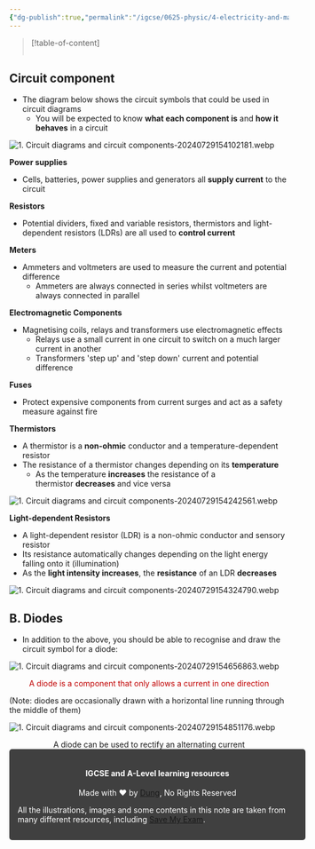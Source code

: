 ```yaml
---
{"dg-publish":true,"permalink":"/igcse/0625-physic/4-electricity-and-magnetism/4-3-electric-circuit-and-electrical-safety/1-circuit-diagrams-and-circuit-components/","tags":["0625-Physics","IGCSE"],"noteIcon":""}
---
```


> [!table-of-content]
> ```table-of-contents
> ```

## Circuit component
- The diagram below shows the circuit symbols that could be used in circuit diagrams
    - You will be expected to know **what each component is** and **how it behaves** in a circuit

![1. Circuit diagrams and circuit components-20240729154102181.webp](/img/user/IGCSE/0625%20-%20Physic/4.%20Electricity%20and%20Magnetism/4.3.%20Electric%20circuit%20and%20electrical%20safety/Resources/1.%20Circuit%20diagrams%20and%20circuit%20components-20240729154102181.webp)

**Power supplies**
- Cells, batteries, power supplies and generators all **supply current** to the circuit

**Resistors**
- Potential dividers, fixed and variable resistors, thermistors and light-dependent resistors (LDRs) are all used to **control current**

**Meters**
- Ammeters and voltmeters are used to measure the current and potential difference
    - Ammeters are always connected in series whilst voltmeters are always connected in parallel

**Electromagnetic Components**
- Magnetising coils, relays and transformers use electromagnetic effects
    - Relays use a small current in one circuit to switch on a much larger current in another
    - Transformers 'step up' and 'step down' current and potential difference

**Fuses**
- Protect expensive components from current surges and act as a safety measure against fire

**Thermistors**
- A thermistor is a **non-ohmic** conductor and a temperature-dependent resistor
- The resistance of a thermistor changes depending on its **temperature**
    - As the temperature **increases** the resistance of a thermistor **decreases** and vice versa

![1. Circuit diagrams and circuit components-20240729154242561.webp](/img/user/IGCSE/0625%20-%20Physic/4.%20Electricity%20and%20Magnetism/4.3.%20Electric%20circuit%20and%20electrical%20safety/Resources/1.%20Circuit%20diagrams%20and%20circuit%20components-20240729154242561.webp)

**Light-dependent Resistors**
- A light-dependent resistor (LDR) is a non-ohmic conductor and sensory resistor
- Its resistance automatically changes depending on the light energy falling onto it (illumination)
- As the **light intensity increases**, the **resistance** of an LDR **decreases**

![1. Circuit diagrams and circuit components-20240729154324790.webp](/img/user/IGCSE/0625%20-%20Physic/4.%20Electricity%20and%20Magnetism/4.3.%20Electric%20circuit%20and%20electrical%20safety/Resources/1.%20Circuit%20diagrams%20and%20circuit%20components-20240729154324790.webp)

## B. Diodes
- In addition to the above, you should be able to recognise and draw the circuit symbol for a diode:

![1. Circuit diagrams and circuit components-20240729154656863.webp](/img/user/IGCSE/0625%20-%20Physic/4.%20Electricity%20and%20Magnetism/4.3.%20Electric%20circuit%20and%20electrical%20safety/Resources/1.%20Circuit%20diagrams%20and%20circuit%20components-20240729154656863.webp)

<center style='color: #c00000;'>A diode is a component that only allows a current in one direction</center>

(Note: diodes are occasionally drawn with a horizontal line running through the middle of them)

![1. Circuit diagrams and circuit components-20240729154851176.webp](/img/user/IGCSE/0625%20-%20Physic/4.%20Electricity%20and%20Magnetism/4.3.%20Electric%20circuit%20and%20electrical%20safety/Resources/1.%20Circuit%20diagrams%20and%20circuit%20components-20240729154851176.webp)

<center>A diode can be used to rectify an alternating current</center>


<div class="transclusion internal-embed is-loaded"><div class="markdown-embed">





<div style="background-color: #404040; padding:15px; border-radius: 5px; color: #fff; width: 100%">
<h4 style="text-align: center">IGCSE and A-Level learning resources</h4>
<p style="text-align: center">Made with ♥ by <a href="https://www.facebook.com/luong.tuandung.3/" target="_blank">Dung</a>, No Rights Reserved</p>
<p>All the illustrations, images and some contents in this note are taken from many different resources, including <a href="https://www.savemyexams.com/" target="_blank">Save My Exam</a>.</p>
</div>


</div></div>
